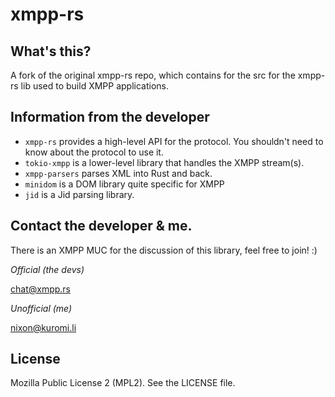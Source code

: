 xmpp-rs
=======

What's this?
------------

A fork of the original xmpp-rs repo, which contains for the src for the xmpp-rs lib used to build XMPP applications.

Information from the developer
------------------------------

- `xmpp-rs` provides a high-level API for the protocol. You shouldn't need to
  know about the protocol to use it.
- `tokio-xmpp` is a lower-level library that handles the XMPP stream(s).
- `xmpp-parsers` parses XML into Rust and back.
- `minidom` is a DOM library quite specific for XMPP
- `jid` is a Jid parsing library.

Contact the developer & me.
-------

There is an XMPP MUC for the discussion of this library, feel free to join! :)

*Official (the devs)*

[chat@xmpp.rs](xmpp:chat@xmpp.rs?join)

*Unofficial (me)*

[nixon@kuromi.li](mailto:nixon@kuromi.li)

License
-------

Mozilla Public License 2 (MPL2). See the LICENSE file.
